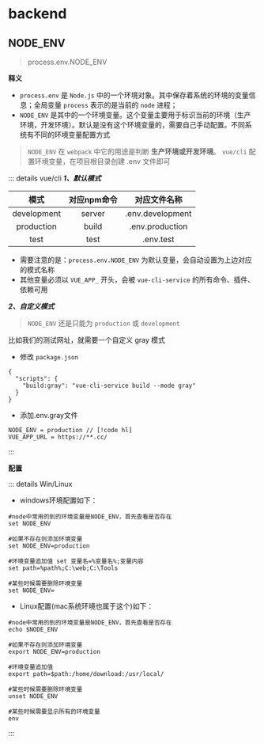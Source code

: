 # backend

## NODE_ENV

> process.env.NODE_ENV

**释义**

- `process.env` 是 `Node.js` 中的一个环境对象。其中保存着系统的环境的变量信息；全局变量 `process` 表示的是当前的 `node`
  进程；
- `NODE_ENV` 是其中的一个环境变量。这个变量主要用于标识当前的环境（生产环境，开发环境）。默认是没有这个环境变量的，需要自己手动配置。不同系统有不同的环境变量配置方式

> `NODE_ENV` 在 `webpack` 中它的用途是判断 **生产环境或开发环境**。
> `vue/cli` 配置环境变量，在项目根目录创建 .env 文件即可

::: details vue/cli
***1、默认模式***

|     模式      | 对应npm命令 |      对应文件名称      |
|:-----------:|:-------:|:----------------:|
| development | server  | .env.development |
| production  |  build  | .env.production  |
|    test     |  test   |    .env.test     |

- 需要注意的是：`process.env.NODE_ENV` 为默认变量，会自动设置为上边对应的模式名称
- 其他变量必须以 `VUE_APP_` 开头，会被 `vue-cli-service` 的所有命令、插件、依赖可用

***2、自定义模式***
> `NODE_ENV` 还是只能为 `production` 或 `development`

比如我们的测试网址，就需要一个自定义 gray 模式

- 修改 `package.json`

```json{3}
{
  "scripts": {
    "build:gray": "vue-cli-service build --mode gray"
  }
}
```

- 添加.env.gray文件

```
NODE_ENV = production // [!code hl]
VUE_APP_URL = https://**.cc/
```

:::

**配置**

::: details Win/Linux

- windows环境配置如下：

```shell
#node中常用的到的环境变量是NODE_ENV，首先查看是否存在 
set NODE_ENV 
 
#如果不存在则添加环境变量 
set NODE_ENV=production 
 
#环境变量追加值 set 变量名=%变量名%;变量内容 
set path=%path%;C:\web;C:\Tools 
 
#某些时候需要删除环境变量 
set NODE_ENV=
```

- Linux配置(mac系统环境也属于这个)如下：

```shell
#node中常用的到的环境变量是NODE_ENV，首先查看是否存在
echo $NODE_ENV
 
#如果不存在则添加环境变量
export NODE_ENV=production
 
#环境变量追加值
export path=$path:/home/download:/usr/local/
 
#某些时候需要删除环境变量
unset NODE_ENV
 
#某些时候需要显示所有的环境变量
env
```

:::




